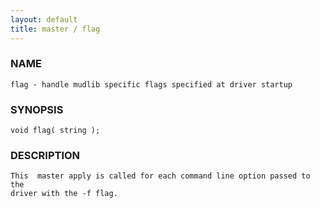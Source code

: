 ```yaml
---
layout: default
title: master / flag
---
```


### NAME

    flag - handle mudlib specific flags specified at driver startup

### SYNOPSIS

    void flag( string );

### DESCRIPTION

    This  master apply is called for each command line option passed to the
    driver with the -f flag.
